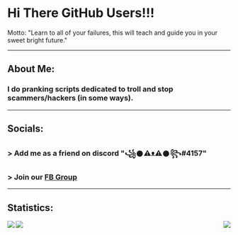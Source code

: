 # Hi There GitHub Users!!!
Motto: "Learn to all of your failures, this will teach and guide you in your sweet bright future."

---

## About Me:
### I do pranking scripts dedicated to troll and stop scammers/hackers (in some ways).

---

## Socials:
###  > Add me as a friend on discord "꧁𒊹⚠ᴥ⚠𒊹꧂#4157"
###  > Join our [FB Group](https://www.facebook.com/groups/1778790372291663)

---

## Statistics:
<p>
  <img align="left" src="https://github-readme-stats.vercel.app/api?username=RedFurrFox&count_private=true&show_icons=true&theme=dark)](https://github.com/anuraghazra/github-readme-stats">
  <img src="https://github-readme-streak-stats.herokuapp.com?user=RedFurrFox&theme=dark-smoky">
  <img align="right" src="https://komarev.com/ghpvc/?username=RedFurrFox">
</p>

<!--
**RedFurrFox/RedFurrFox** is a ✨ _special_ ✨ repository because its `README.md` (this file) appears on your GitHub profile.

Here are some ideas to get you started:

- 🔭 I’m currently working on ...
- 🌱 I’m currently learning ...
- 👯 I’m looking to collaborate on ...
- 🤔 I’m looking for help with ...
- 💬 Ask me about ...
- 📫 How to reach me: ...
- 😄 Pronouns: ...
- ⚡ Fun fact: ...
-->

